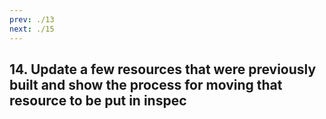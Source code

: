 ```yaml
---
prev: ./13
next: ./15
---
```



## 14. Update a few resources that were previously built and show the process for moving that resource to be put in inspec

